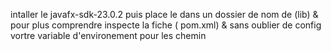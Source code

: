 intaller le javafx-sdk-23.0.2 puis place le dans un dossier de nom de (lib)
&
pour plus comprendre inspecte la fiche ( pom.xml)
&
sans oublier de config vortre variable d'environement pour les chemin
